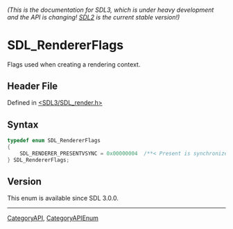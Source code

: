 ###### (This is the documentation for SDL3, which is under heavy development and the API is changing! [SDL2](https://wiki.libsdl.org/SDL2/) is the current stable version!)
# SDL_RendererFlags

Flags used when creating a rendering context.

## Header File

Defined in [<SDL3/SDL_render.h>](https://github.com/libsdl-org/SDL/blob/main/include/SDL3/SDL_render.h)

## Syntax

```c
typedef enum SDL_RendererFlags
{
    SDL_RENDERER_PRESENTVSYNC = 0x00000004  /**< Present is synchronized with the refresh rate */
} SDL_RendererFlags;
```

## Version

This enum is available since SDL 3.0.0.

----
[CategoryAPI](CategoryAPI), [CategoryAPIEnum](CategoryAPIEnum)

